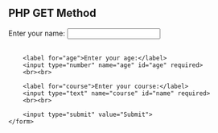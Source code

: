 <!DOCTYPE html>
<html>
<head>
    <title>GET Method </title>
</head>
<body>
    <h2>PHP GET Method </h2>
    <form action="process2.php" method="get">
        <label for="name">Enter your name:</label>
        <input type="text" name="name" id="name" required>
        <br><br>
        
        <label for="age">Enter your age:</label>
        <input type="number" name="age" id="age" required>
        <br><br>

        <label for="course">Enter your course:</label>
        <input type="text" name="course" id="name" required>
        <br><br>
        
        <input type="submit" value="Submit">
    </form>
</body>
</html>
